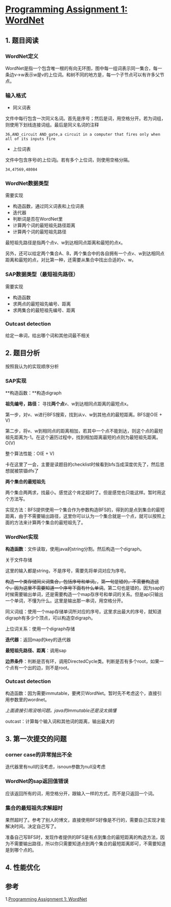 # [Programming Assignment 1: WordNet](http://coursera.cs.princeton.edu/algs4/assignments/wordnet.html)

## 1. 题目阅读

### WordNet定义
WordNet是指一个包含唯一根的有向无环图，图中每一组词表示同一集合，每一条边v→w表示w是v的上位词。和树不同的地方是，每一个子节点可以有许多父节点。

### 输入格式

 - 同义词表

文件中每行包含一次同义名词。首先是序号；然后是词，用空格分开。若为词组，则使用下划线连接词组。最后是同义名词的注释

```36,AND_circuit AND_gate,a circuit in a computer that fires only when all of its inputs fire ``` 

 - 上位词表

文件中包含序号i的上位词j。若有多个上位词，则使用空格分隔。

```34,47569,48084```

### WordNet数据类型
需要实现
 - 构造函数，通过同义词表和上位词表
 - 迭代器
 - 判断词是否在WordNet里
 - 计算两个词的最短祖先路径距离
 - 计算两个词的最短祖先路径

最短祖先路径是指两个点v、w到达相同点距离和最短的点x。

另外，还可以给定两个集合A、B，两个集合中的各自拥有一个点v、w到达相同点距离和最短的点，对比第一种，还需要从集合中找出合适的v、w。

### SAP数据类型（最短祖先路径）
需要实现
 - 构造函数
 - 求两点的最短祖先编号、距离
 - 求两集合的最短祖先编号、距离

### Outcast detection
给定一串词，给出哪个词和其他词最不相关

## 2. 题目分析
按照我认为的实现顺序分析
### SAP实现
**构造函数：**构造digraph

**祖先编号，路径：**
寻找**两个点**v、w到达相同点距离的最短点x。

第一步，对v、w进行BFS搜索，找到从v、w到其他点的最短距离。BFS是O(E + V)

第二步，将v、w到相同点的距离相加，若其中一个点不能到达，则这个点的最短祖先距离为-1。在这个遍历过程中，找到相加距离最短的点则为最短祖先距离。O(V)

整个算法性能：O(E + V)

卡在这里了一会，主要是读题目的checklist时候看到bfs当成深度优先了，然后思想就被禁锢dfs了

**两个集合的最短祖先**

两个集合两两求，找最小。感觉这个肯定超时了。但是感觉也只能这样。暂时用这个方法写。

实现方法：BFS提供使用一个集合作为参数构造BFS的，得到的是点到集合的最短距离，由于不需要输出路径，这里你可以认为一个集合就是一个点，就可以按照上面的方法来计算两个集合的最短祖先了。

### WordNet实现
**构造函数**：文件读取，使用java的string分割。然后构造一个digraph。

关于文件存储

这里的输入都是string，不是序号，需要先将单词对应为序号。

~~构造一个类存储同义词集合，包括序号和单词。~~，~~第一句是错的，不需要构造这个，因为这里不需要知道一个序号下面有什么单词~~。第二句也是错的，因为sap的时候需要输出单词，还是需要构造一个map存序号和单词的关系。但是api只输出一个单词，不懂为什么。这里是输出那一串词，用空格分开。

同义词组：使用一个map存储单词所对应的序号。这里求出最大的序号，就知道digraph有多少个顶点，可以构造空digraph。

上位词关系：使用一个digraph存储

**迭代器**：返回map的key的迭代器

**最短祖先路径、距离**：调用sap

**边界条件**：判断是否有环，调用DirectedCycle类。判断是否有多个root，如果一个点有一个出的边，则不是root。

### Outcast detection
构造函数：因为需要immutable，要拷贝WordNet。暂时先不考虑这个，直接引用参数里的wordnet。

*上面直接引用没啥问题。java的immutable还是没太搞懂*

outcast：计算每个输入词和其他词的距离，输出最大的

## 3. 第一次提交的问题
### corner case的异常抛出不全

迭代器里有null的没考虑，isnoun参数为null没考虑

### WordNet的sap返回值错误

应该返回所有的词，用空格分开，跟输入一样的方式，而不是只返回一个词。

### 集合的最短祖先求解超时

果然超时了。参考了别人的博文，直接使用BFS好像是不行的，需要自己实现才能解决时间。决定自己写了。

准备自己写BFS时，发现作者提供的BFS是有点到集合的最短距离的构造方法，因为不需要输出路径，所以你只需要知道点到两个集合的最短距离即可，不需要知道是到哪个点的。

## 4. 性能优化


## 参考
1.[Programming Assignment 1: WordNet](https://www.cnblogs.com/mingyueanyao/p/9166441.html)
